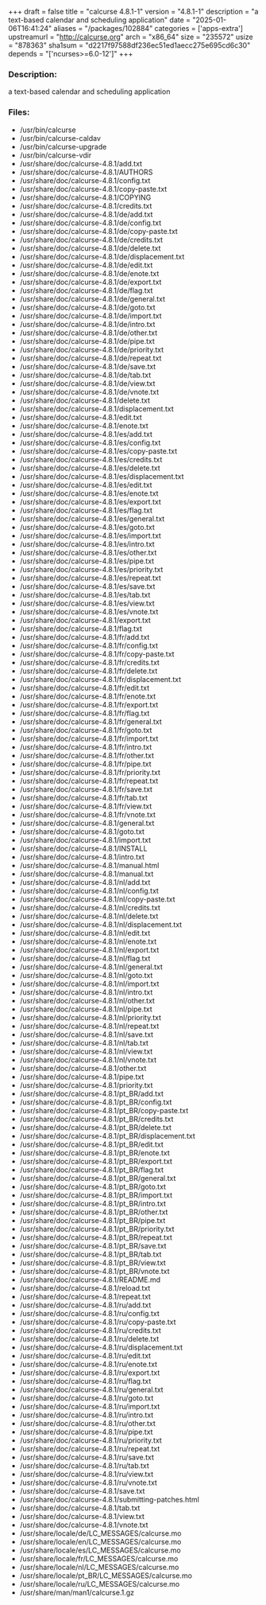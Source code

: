 +++
draft = false
title = "calcurse 4.8.1-1"
version = "4.8.1-1"
description = "a text-based calendar and scheduling application"
date = "2025-01-06T16:41:24"
aliases = "/packages/102884"
categories = ['apps-extra']
upstreamurl = "http://calcurse.org"
arch = "x86_64"
size = "235572"
usize = "878363"
sha1sum = "d2217f97588df236ec51ed1aecc275e695cd6c30"
depends = "['ncurses>=6.0-12']"
+++
### Description: 
a text-based calendar and scheduling application

### Files: 
* /usr/bin/calcurse
* /usr/bin/calcurse-caldav
* /usr/bin/calcurse-upgrade
* /usr/bin/calcurse-vdir
* /usr/share/doc/calcurse-4.8.1/add.txt
* /usr/share/doc/calcurse-4.8.1/AUTHORS
* /usr/share/doc/calcurse-4.8.1/config.txt
* /usr/share/doc/calcurse-4.8.1/copy-paste.txt
* /usr/share/doc/calcurse-4.8.1/COPYING
* /usr/share/doc/calcurse-4.8.1/credits.txt
* /usr/share/doc/calcurse-4.8.1/de/add.txt
* /usr/share/doc/calcurse-4.8.1/de/config.txt
* /usr/share/doc/calcurse-4.8.1/de/copy-paste.txt
* /usr/share/doc/calcurse-4.8.1/de/credits.txt
* /usr/share/doc/calcurse-4.8.1/de/delete.txt
* /usr/share/doc/calcurse-4.8.1/de/displacement.txt
* /usr/share/doc/calcurse-4.8.1/de/edit.txt
* /usr/share/doc/calcurse-4.8.1/de/enote.txt
* /usr/share/doc/calcurse-4.8.1/de/export.txt
* /usr/share/doc/calcurse-4.8.1/de/flag.txt
* /usr/share/doc/calcurse-4.8.1/de/general.txt
* /usr/share/doc/calcurse-4.8.1/de/goto.txt
* /usr/share/doc/calcurse-4.8.1/de/import.txt
* /usr/share/doc/calcurse-4.8.1/de/intro.txt
* /usr/share/doc/calcurse-4.8.1/de/other.txt
* /usr/share/doc/calcurse-4.8.1/de/pipe.txt
* /usr/share/doc/calcurse-4.8.1/de/priority.txt
* /usr/share/doc/calcurse-4.8.1/de/repeat.txt
* /usr/share/doc/calcurse-4.8.1/de/save.txt
* /usr/share/doc/calcurse-4.8.1/de/tab.txt
* /usr/share/doc/calcurse-4.8.1/de/view.txt
* /usr/share/doc/calcurse-4.8.1/de/vnote.txt
* /usr/share/doc/calcurse-4.8.1/delete.txt
* /usr/share/doc/calcurse-4.8.1/displacement.txt
* /usr/share/doc/calcurse-4.8.1/edit.txt
* /usr/share/doc/calcurse-4.8.1/enote.txt
* /usr/share/doc/calcurse-4.8.1/es/add.txt
* /usr/share/doc/calcurse-4.8.1/es/config.txt
* /usr/share/doc/calcurse-4.8.1/es/copy-paste.txt
* /usr/share/doc/calcurse-4.8.1/es/credits.txt
* /usr/share/doc/calcurse-4.8.1/es/delete.txt
* /usr/share/doc/calcurse-4.8.1/es/displacement.txt
* /usr/share/doc/calcurse-4.8.1/es/edit.txt
* /usr/share/doc/calcurse-4.8.1/es/enote.txt
* /usr/share/doc/calcurse-4.8.1/es/export.txt
* /usr/share/doc/calcurse-4.8.1/es/flag.txt
* /usr/share/doc/calcurse-4.8.1/es/general.txt
* /usr/share/doc/calcurse-4.8.1/es/goto.txt
* /usr/share/doc/calcurse-4.8.1/es/import.txt
* /usr/share/doc/calcurse-4.8.1/es/intro.txt
* /usr/share/doc/calcurse-4.8.1/es/other.txt
* /usr/share/doc/calcurse-4.8.1/es/pipe.txt
* /usr/share/doc/calcurse-4.8.1/es/priority.txt
* /usr/share/doc/calcurse-4.8.1/es/repeat.txt
* /usr/share/doc/calcurse-4.8.1/es/save.txt
* /usr/share/doc/calcurse-4.8.1/es/tab.txt
* /usr/share/doc/calcurse-4.8.1/es/view.txt
* /usr/share/doc/calcurse-4.8.1/es/vnote.txt
* /usr/share/doc/calcurse-4.8.1/export.txt
* /usr/share/doc/calcurse-4.8.1/flag.txt
* /usr/share/doc/calcurse-4.8.1/fr/add.txt
* /usr/share/doc/calcurse-4.8.1/fr/config.txt
* /usr/share/doc/calcurse-4.8.1/fr/copy-paste.txt
* /usr/share/doc/calcurse-4.8.1/fr/credits.txt
* /usr/share/doc/calcurse-4.8.1/fr/delete.txt
* /usr/share/doc/calcurse-4.8.1/fr/displacement.txt
* /usr/share/doc/calcurse-4.8.1/fr/edit.txt
* /usr/share/doc/calcurse-4.8.1/fr/enote.txt
* /usr/share/doc/calcurse-4.8.1/fr/export.txt
* /usr/share/doc/calcurse-4.8.1/fr/flag.txt
* /usr/share/doc/calcurse-4.8.1/fr/general.txt
* /usr/share/doc/calcurse-4.8.1/fr/goto.txt
* /usr/share/doc/calcurse-4.8.1/fr/import.txt
* /usr/share/doc/calcurse-4.8.1/fr/intro.txt
* /usr/share/doc/calcurse-4.8.1/fr/other.txt
* /usr/share/doc/calcurse-4.8.1/fr/pipe.txt
* /usr/share/doc/calcurse-4.8.1/fr/priority.txt
* /usr/share/doc/calcurse-4.8.1/fr/repeat.txt
* /usr/share/doc/calcurse-4.8.1/fr/save.txt
* /usr/share/doc/calcurse-4.8.1/fr/tab.txt
* /usr/share/doc/calcurse-4.8.1/fr/view.txt
* /usr/share/doc/calcurse-4.8.1/fr/vnote.txt
* /usr/share/doc/calcurse-4.8.1/general.txt
* /usr/share/doc/calcurse-4.8.1/goto.txt
* /usr/share/doc/calcurse-4.8.1/import.txt
* /usr/share/doc/calcurse-4.8.1/INSTALL
* /usr/share/doc/calcurse-4.8.1/intro.txt
* /usr/share/doc/calcurse-4.8.1/manual.html
* /usr/share/doc/calcurse-4.8.1/manual.txt
* /usr/share/doc/calcurse-4.8.1/nl/add.txt
* /usr/share/doc/calcurse-4.8.1/nl/config.txt
* /usr/share/doc/calcurse-4.8.1/nl/copy-paste.txt
* /usr/share/doc/calcurse-4.8.1/nl/credits.txt
* /usr/share/doc/calcurse-4.8.1/nl/delete.txt
* /usr/share/doc/calcurse-4.8.1/nl/displacement.txt
* /usr/share/doc/calcurse-4.8.1/nl/edit.txt
* /usr/share/doc/calcurse-4.8.1/nl/enote.txt
* /usr/share/doc/calcurse-4.8.1/nl/export.txt
* /usr/share/doc/calcurse-4.8.1/nl/flag.txt
* /usr/share/doc/calcurse-4.8.1/nl/general.txt
* /usr/share/doc/calcurse-4.8.1/nl/goto.txt
* /usr/share/doc/calcurse-4.8.1/nl/import.txt
* /usr/share/doc/calcurse-4.8.1/nl/intro.txt
* /usr/share/doc/calcurse-4.8.1/nl/other.txt
* /usr/share/doc/calcurse-4.8.1/nl/pipe.txt
* /usr/share/doc/calcurse-4.8.1/nl/priority.txt
* /usr/share/doc/calcurse-4.8.1/nl/repeat.txt
* /usr/share/doc/calcurse-4.8.1/nl/save.txt
* /usr/share/doc/calcurse-4.8.1/nl/tab.txt
* /usr/share/doc/calcurse-4.8.1/nl/view.txt
* /usr/share/doc/calcurse-4.8.1/nl/vnote.txt
* /usr/share/doc/calcurse-4.8.1/other.txt
* /usr/share/doc/calcurse-4.8.1/pipe.txt
* /usr/share/doc/calcurse-4.8.1/priority.txt
* /usr/share/doc/calcurse-4.8.1/pt_BR/add.txt
* /usr/share/doc/calcurse-4.8.1/pt_BR/config.txt
* /usr/share/doc/calcurse-4.8.1/pt_BR/copy-paste.txt
* /usr/share/doc/calcurse-4.8.1/pt_BR/credits.txt
* /usr/share/doc/calcurse-4.8.1/pt_BR/delete.txt
* /usr/share/doc/calcurse-4.8.1/pt_BR/displacement.txt
* /usr/share/doc/calcurse-4.8.1/pt_BR/edit.txt
* /usr/share/doc/calcurse-4.8.1/pt_BR/enote.txt
* /usr/share/doc/calcurse-4.8.1/pt_BR/export.txt
* /usr/share/doc/calcurse-4.8.1/pt_BR/flag.txt
* /usr/share/doc/calcurse-4.8.1/pt_BR/general.txt
* /usr/share/doc/calcurse-4.8.1/pt_BR/goto.txt
* /usr/share/doc/calcurse-4.8.1/pt_BR/import.txt
* /usr/share/doc/calcurse-4.8.1/pt_BR/intro.txt
* /usr/share/doc/calcurse-4.8.1/pt_BR/other.txt
* /usr/share/doc/calcurse-4.8.1/pt_BR/pipe.txt
* /usr/share/doc/calcurse-4.8.1/pt_BR/priority.txt
* /usr/share/doc/calcurse-4.8.1/pt_BR/repeat.txt
* /usr/share/doc/calcurse-4.8.1/pt_BR/save.txt
* /usr/share/doc/calcurse-4.8.1/pt_BR/tab.txt
* /usr/share/doc/calcurse-4.8.1/pt_BR/view.txt
* /usr/share/doc/calcurse-4.8.1/pt_BR/vnote.txt
* /usr/share/doc/calcurse-4.8.1/README.md
* /usr/share/doc/calcurse-4.8.1/reload.txt
* /usr/share/doc/calcurse-4.8.1/repeat.txt
* /usr/share/doc/calcurse-4.8.1/ru/add.txt
* /usr/share/doc/calcurse-4.8.1/ru/config.txt
* /usr/share/doc/calcurse-4.8.1/ru/copy-paste.txt
* /usr/share/doc/calcurse-4.8.1/ru/credits.txt
* /usr/share/doc/calcurse-4.8.1/ru/delete.txt
* /usr/share/doc/calcurse-4.8.1/ru/displacement.txt
* /usr/share/doc/calcurse-4.8.1/ru/edit.txt
* /usr/share/doc/calcurse-4.8.1/ru/enote.txt
* /usr/share/doc/calcurse-4.8.1/ru/export.txt
* /usr/share/doc/calcurse-4.8.1/ru/flag.txt
* /usr/share/doc/calcurse-4.8.1/ru/general.txt
* /usr/share/doc/calcurse-4.8.1/ru/goto.txt
* /usr/share/doc/calcurse-4.8.1/ru/import.txt
* /usr/share/doc/calcurse-4.8.1/ru/intro.txt
* /usr/share/doc/calcurse-4.8.1/ru/other.txt
* /usr/share/doc/calcurse-4.8.1/ru/pipe.txt
* /usr/share/doc/calcurse-4.8.1/ru/priority.txt
* /usr/share/doc/calcurse-4.8.1/ru/repeat.txt
* /usr/share/doc/calcurse-4.8.1/ru/save.txt
* /usr/share/doc/calcurse-4.8.1/ru/tab.txt
* /usr/share/doc/calcurse-4.8.1/ru/view.txt
* /usr/share/doc/calcurse-4.8.1/ru/vnote.txt
* /usr/share/doc/calcurse-4.8.1/save.txt
* /usr/share/doc/calcurse-4.8.1/submitting-patches.html
* /usr/share/doc/calcurse-4.8.1/tab.txt
* /usr/share/doc/calcurse-4.8.1/view.txt
* /usr/share/doc/calcurse-4.8.1/vnote.txt
* /usr/share/locale/de/LC_MESSAGES/calcurse.mo
* /usr/share/locale/en/LC_MESSAGES/calcurse.mo
* /usr/share/locale/es/LC_MESSAGES/calcurse.mo
* /usr/share/locale/fr/LC_MESSAGES/calcurse.mo
* /usr/share/locale/nl/LC_MESSAGES/calcurse.mo
* /usr/share/locale/pt_BR/LC_MESSAGES/calcurse.mo
* /usr/share/locale/ru/LC_MESSAGES/calcurse.mo
* /usr/share/man/man1/calcurse.1.gz
